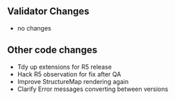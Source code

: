 ## Validator Changes

* no changes

## Other code changes

* Tdy up extensions for R5 release
* Hack R5 observation for fix after QA
* Improve StructureMap rendering again
* Clarify Error messages converting between versions
